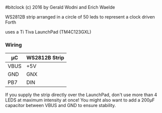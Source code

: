 #bitclock
(c) 2016 by Gerald Wodni and Erich Waelde

WS2812B strip arranged in a circle of 50 leds to represent a clock driven Forth

uses a Ti Tiva LaunchPad (TM4C123GXL)

### Wiring
|  µC  | WS2812B Strip |
|------|---------------|
| VBUS | +5V           |
| GND  | GNX           |
| PB7  | DIN           |

If you supply the strip directly over the LaunchPad, don't use more than 4 LEDS at maximum intensity at once!
You might also want to add a 200µF capacitor between VBUS and GND to ensure stability.
